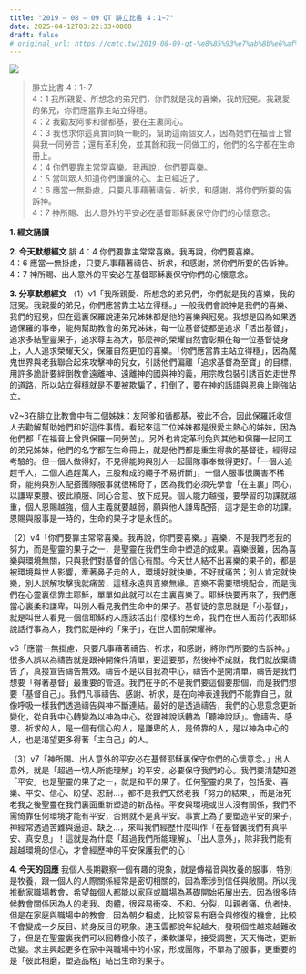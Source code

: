 ```yaml
---
title: "2019 – 08 – 09 QT 腓立比書 4：1~7"
date: 2025-04-12T03:22:33+0800
draft: false
# original_url: https://cmtc.tw/2019-08-09-qt-%e8%85%93%e7%ab%8b%e6%af%94%e6%9b%b8-4%ef%bc%9a17
---
```


![](/images/qt.jpg)
> 腓立比書 4：1\~7  
> 4：1 我所親愛、所想念的弟兄們，你們就是我的喜樂，我的冠冕。我親愛的弟兄，你們應當靠主站立得穩。  
> 4：2 我勸友阿爹和循都基，要在主裏同心。  
> 4：3 我也求你這真實同負一軛的，幫助這兩個女人，因為她們在福音上曾與我一同勞苦；還有革利免，並其餘和我一同做工的，他們的名字都在生命冊上。  
> 4：4 你們要靠主常常喜樂。我再說，你們要喜樂。  
> 4：5 當叫眾人知道你們謙讓的心。主已經近了。  
> 4：6 應當一無掛慮，只要凡事藉著禱告、祈求，和感謝，將你們所要的告訴神。  
> 4：7 神所賜、出人意外的平安必在基督耶穌裏保守你們的心懷意念。

**1. 經文誦讀**

**2.  今天默想經文**
腓 4：4 你們要靠主常常喜樂。我再說，你們要喜樂。  
4：6 應當一無掛慮，只要凡事藉著禱告、祈求，和感謝，將你們所要的告訴神。  
4：7 神所賜、出人意外的平安必在基督耶穌裏保守你們的心懷意念。

**3. 分享默想經文**
（1）v1「我所親愛、所想念的弟兄們，你們就是我的喜樂，我的冠冕。我親愛的弟兄，你們應當靠主站立得穩。」一般我們會說神是我們的喜樂、我們的冠冕，但在這裏保羅說連弟兄姊妹都是他的喜樂與冠冕。我想是因為如果透過保羅的事奉，能夠幫助教會的弟兄姊妹，每一位基督徒都是追求「活出基督」，追求多結聖靈果子，追求尊主為大，那麼神的榮耀自然會彰顯在每一位基督徒身上，人人追求榮耀天父，保羅自然更加的喜樂。「你們應當靠主站立得穩」，因為魔鬼世界與老我聯合起來攻擊神的兒女，引誘他們偏離「追求基督為至寶」的目標，用許多詭計要絆倒教會遠離神、遠離神的國與神的義，用宗教包裝引誘百姓走世界的道路，所以站立得穩就是不要被欺騙了，打倒了，要在神的話語與恩典上剛強站立。

v2\~3在腓立比教會中有二個姊妹：友阿爹和循都基，彼此不合，因此保羅託收信人去勸解幫助她們和好這件事情。看起來這二位姊妹都是很愛主熱心的姊妹，因為他們都「在福音上曾與保羅一同勞苦」。另外也肯定革利免與其他和保羅一起同工的弟兄姊妹，他們的名字都在生命冊上，就是他們都是重生得救的基督徒，經得起考驗的。但一個人做得好，不見得能夠與別人一起團隊事奉做得更好。「一個人追趕千人，二個人追趕萬人，三股和成的繩子不易折斷」，一個人服事很厲害不稀奇，能夠與別人配搭團隊服事就很稀奇了，因為我們必須先學會「在主裏」同心，以謙卑束腰、彼此順服、同心合意、放下成見。個人能力越強，要學習的功課就越重，個人恩賜越強，個人主義就要越弱，願與他人謙卑配搭，這才是生命的功課。恩賜與服事是一時的，生命的果子才是永恆的。

（2）v4「你們要靠主常常喜樂。我再說，你們要喜樂。」喜樂，不是我們老我的努力，而是聖靈的果子之一，是聖靈在我們生命中塑造的成果。喜樂很難，因為喜樂與環境無關，只與我們對基督的信心有關。今天世人結不出喜樂的果子的，都是被環境與世人影響，牽著鼻子走的人，環境好就快樂，不好就痛苦；別人肯定就快樂，別人誤解攻擊我就痛苦，這樣永遠與喜樂無緣。喜樂不需要環境配合，而是我們在心靈裏信靠主耶穌，單單如此就可以在主裏喜樂了。耶穌快要再來了，我們應當心裏柔和謙卑，叫別人看見我們生命中的果子。基督徒的意思就是「小基督」，就是叫世人看見一個信耶穌的人應該活出什麼樣的生命，我們在世人面前代表耶穌說話行事為人，我們就是神的「果子」，在世人面前榮耀神。

v6「應當一無掛慮，只要凡事藉著禱告、祈求，和感謝，將你們所要的告訴神。」很多人誤以為禱告就是跟神開條件清單，要這要那，然後神不成就，我們就放棄禱告了，真接宣告禱告無效。禱告不是以自我為中心，禱告不是開清單，禱告是我們想要「得著基督」最重要的管道。我們在乎的不是我們要這個要那個，而是我們想要「基督自己」。我們凡事禱告、感謝、祈求，是在向神表達我們不能靠自己，就像呼吸一樣我們透過禱告與神不斷連結。最好的是透過禱告，我們的心思意念更新變化，從自我中心轉變為以神為中心，從跟神說話轉為「聽神說話」。會禱告、感恩、祈求的人，是一個有信心的人，是謙卑的人，是倚靠的人，是以神為中心的人，也是渴望更多得著「主自己」的人。

（3）v7「神所賜、出人意外的平安必在基督耶穌裏保守你們的心懷意念。」出人意外，就是「超過一切人所能理解」的平安，必要保守我們的心。我們要清楚知道「平安」也是聖靈的果子之一，就是和平的果子。任何聖靈的果子，包括愛、喜樂、平安、信心、盼望、忍耐…，都不是我們天然老我「努力的結果」，而是治死老我之後聖靈在我們裏面重新塑造的新品格。平安與環境或世人沒有關係，我們不需倚靠任何環境才能有平安，否則就不是真平安。事實上為了要塑造平安的果子，神經常透過苦難與逼迫、缺乏…，來叫我們經歷什麼叫作「在基督裏我們有真平安、真安息」！這就是為什麼「超過我們所能理解」、「出人意外」，除非我們能有超越環境的信心，才會經歷神的平安保護我們的心！

**4. 今天的回應**
我個人長期觀察一個有趣的現象，就是傳福音與牧養的服事，特別是牧養，跟一個人的人際關係經常是密切相關的，因為牽涉到信任與敞開。所以我推動家職場教會，希望每個人都能以家庭或職場為基礎開始拓展出去。因為很多時候教會關係因為人的老我、肉體，很容易衝突、不和、分裂，叫親者痛、仇者快。但是在家庭與職場中的教會，因為朝夕相處，比較容易有磨合與修復的機會，比較不會變成一夕反目、終身反目的現象。連玉雲都說年紀越大，發現個性越來越難改了，但是在聖靈裏我們可以回轉像小孩子，柔軟謙卑，接受調整，天天悔改，更新改變。求主興起更多在家中與職場中的小家，形成團隊，不單為了服事，更重要的是「彼此相磨，塑造品格」結出生命的果子。
